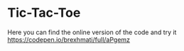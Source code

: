 # Tic-Tac-Toe
Here you can find the online version of the code and try it
https://codepen.io/brexhmati/full/aPgemz
